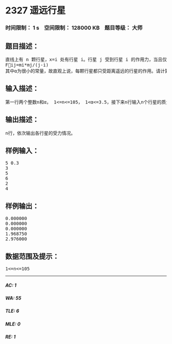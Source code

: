 # 2327 遥远行星   
### 时间限制： 1 s&nbsp;&nbsp;&nbsp;&nbsp;空间限制： 128000 KB&nbsp;&nbsp;&nbsp;&nbsp;题目等级： 大师  
## 题目描述：  

<pre>
直线上有 n 颗行星，x=i 处有行星 i。行星 j 受到行星 i 的作用力，当且仅当i<=αj，此时 j 受作用力的大小为：   
Fij=mi*mj/(j-i)
其中α为很小的常量，故直观上说，每颗行星都只受距离遥远的行星的作用。请计算每颗行星的受力。
</pre>
  
  
## 输入描述：  

<pre>
第一行两个整数n和α， 1<=n<=105， 1<α<=3.5，接下来n行输入n个行星的质量mi，保证0<=mi<=107.
</pre>
  
  
## 输出描述：  

<pre>
n行，依次输出各行星的受力情况。
</pre>
  
  
## 样例输入：  

<pre>
5 0.3   
3   
5   
6   
2   
4
</pre>
  
  
## 样例输出：  

<pre>
0.000000   
0.000000   
0.000000   
1.968750   
2.976000
</pre>
  
  
## 数据范围及提示：  

<pre>
1<=n<=105
</pre>
  
  
***  

##### AC: 1  
##### WA: 55  
##### TLE: 6  
##### MLE: 0  
##### RE: 1  
